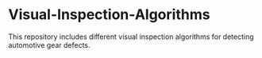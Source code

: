 # Visual-Inspection-Algorithms

This repository includes different visual inspection algorithms for detecting automotive gear defects. 
